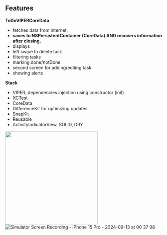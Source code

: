 ## Features

**ToDoVIPERCoreData** 
- fetches data from internet,
- **saves to NSPersistentContainer (CoreData) AND recovers information after closing,**
- displays
- left swipe to delete task
- filtering tasks
- marking done/notDone
- second screen for adding/editing task
- showing alerts

**Stack**
- VIPER, dependencies injection using constructor (init)
- XCTest
- CoreData
- DifferenceKit for optimizing updates
- SnapKit
- Reusable
- ActivityIndicatorView, SOLID, DRY

<img src="https://github.com/user-attachments/assets/c0a65563-ee82-4b5a-906c-6b1cc6e38351" width="295">   ![Simulator Screen Recording - iPhone 15 Pro - 2024-09-13 at 00 37 08](https://github.com/user-attachments/assets/4de3fdc5-1f83-4e75-889d-899d5bccb43a)
